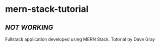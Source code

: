 # mern-stack-tutorial

## *NOT WORKING*

Fullstack application developed using MERN Stack. 
Tutorial by Dave Gray
